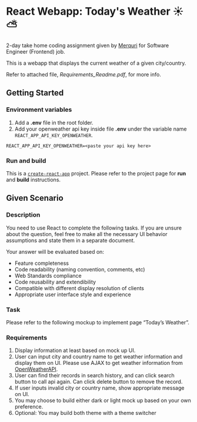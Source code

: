 # React Webapp: Today's Weather :sunny: :partly_sunny:

2-day take home coding assignment given by [Merquri](https://merquri.io/) for Software Engineer (Frontend) job.

This is a webapp that displays the current weather of a given city/country.

Refer to attached file, _Requirements_Readme.pdf_, for more info.

## Getting Started

### Environment variables
1. Add a __.env__ file in the root folder.
2. Add your openweather api key inside file __.env__ under the variable name `REACT_APP_API_KEY_OPENWEATHER`.
```
REACT_APP_API_KEY_OPENWEATHER=<paste your api key here>
```

### Run and build
This is a [`create-react-app`](https://github.com/facebook/create-react-app) project. Please refer to the project page for __run__ and __build__ instructions.

## Given Scenario

### Description
You need to use React to complete the following tasks. If you are unsure about the question, feel free to make all the necessary UI behavior assumptions and state them in a separate document.

Your answer will be evaluated based on:
- Feature completeness
- Code readability (naming convention, comments, etc)
- Web Standards compliance
- Code reusability and extendibility
- Compatible with different display resolution of clients
- Appropriate user interface style and experience

### Task
Please refer to the following mockup to implement page “Today’s Weather”.

### Requirements
1. Display information at least based on mock up UI.
2. User can input city and country name to get weather information and display them on UI. Please use AJAX to get weather information from [OpenWeatherAPI](https://openweathermap.org/api).
3. User can find their records in search history, and can click search button to call api again. Can click delete button to remove the record.
4. If user inputs invalid city or country name, show appropriate message on UI.
5. You may choose to build either dark or light mock up based on your own preference.
6. Optional: You may build both theme with a theme switcher

